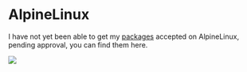 # AlpineLinux

I have not yet been able to get my [packages](https://gitlab.alpinelinux.org/pieroproietti/aports/) accepted on AlpineLinux, pending approval, you can find them here.

![](https://www.alpinelinux.org/alpinelinux-logo.svg)